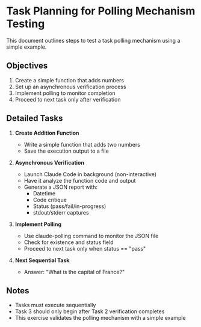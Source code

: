 




# Task Planning for Polling Mechanism Testing

This document outlines steps to test a task polling mechanism using a simple example.

## Objectives
1. Create a simple function that adds numbers
2. Set up an asynchronous verification process
3. Implement polling to monitor completion
4. Proceed to next task only after verification

## Detailed Tasks

1. **Create Addition Function**
    - Write a simple function that adds two numbers
    - Save the execution output to a file

2. **Asynchronous Verification**
    - Launch Claude Code in background (non-interactive)
    - Have it analyze the function code and output
    - Generate a JSON report with:
      - Datetime
      - Code critique
      - Status (pass/fail/in-progress)
      - stdout/stderr captures

3. **Implement Polling**
    - Use claude-polling command to monitor the JSON file
    - Check for existence and status field
    - Proceed to next task only when status == "pass"

4. **Next Sequential Task**
    - Answer: "What is the capital of France?"

## Notes
- Tasks must execute sequentially
- Task 3 should only begin after Task 2 verification completes
- This exercise validates the polling mechanism with a simple example
